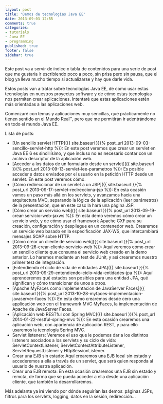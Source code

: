 ```yaml
---
layout: post
title: "Demos de tecnologías Java EE"
date: 2013-09-03 12:55
comments: true
categories: 
- tutorials
- Java EE
- programming
published: true
footer: false
sidebar: true
---
```


Este post va a servir de índice o tabla de contenidos para una serie de post que
me gustaría ir escribiendo poco a poco, sin prisa pero sin pausa, que el blog ya
lleva mucho tiempo si actualizarse y hay que darle vida.

Estos posts van a tratar sobre tecnologías Java EE, de cómo usar estas tecnologías
en nuestros proyectos software y de cómo estas tecnologías nos permiten crear 
aplicaciones. Intentaré que estas aplicaciones estén más orientadas a las aplicaciones
web.

Comenzaré con temas y aplicaciones muy sencillas, que prácticamente no tienen sentido
en el Mundo Real™, pero que me permitirán ir adentrándome en todo el mundo Java EE.

<!-- more -->

Lista de posts:

- [Un sencillo servlet HTTP]({{ site.baseurl }}{% post_url 2013-09-03-sencillo-servlet-http %}): En este post veremos 
que crear un servlet en Java EE 6 es sincillísimo, y que incluso no es necesario
contar con un archivo descriptor de la aplicación web.
- [Acceder a los datos de un formulario desde un servlet]({{ site.baseurl }}{% post_url 2013-09-13-servlet-lee-parametros %}):
Es posible acceder a datos enviados por el usuario en la petición HTTP desde un servlet. 
En este post veremos cómo.  
- [Cómo redireccionar de un servlet a un JSP]({{ site.baseurl }}{% post_url 2013-09-17-servlet-redirecciona-jsp %}):
En esta ocasión vamos un paso más allá en los servlets, y avanzamos hacia 
una arquitectura MVC, separando la lógica de la aplicación (leer parámetros) de la
presentación, que en este caso la hará una página JSP.
- [Cómo crear un servicio web]({{ site.baseurl }}{% post_url 2013-09-19-crear-servicio-web-jaxws %}): 
En esta demo veremos cómo crear un servicio web, y de cómo usar el framework Apache CXF
para su creación, configuración y despliegue en un contenedor web. Crearemos un servicio
web basado en la especificación JAX-WS, que intercambiará mensajes SOAP sobre HTTP.
- [Cómo crear un cliente de servicio web]({{ site.baseurl }}{% post_url 2013-09-26-crear-cliente-servicio-web %}):
Aquí veremos cómo crear un sencillo cliente que consuma el servicio web creado en la demo
anterior. Lo haremos mediante un test de JUnit, y así crearemos nuestro primer test
de integración.
- [Entendiendo el ciclo de vida de entidades JPA]({{ site.baseurl }}{% post_url 2013-09-29-entendiendo-ciclo-vida-entidades-jpa %}):
Aquí aprenderemos qué estados son posibles para una entidad JPA, qué significan 
y cómo transicionar de unos a otros.
- [Apache MyFaces como implementacion de JavaServer Faces]({{ site.baseurl }}{% post_url 2013-10-28-myfaces-implementacion-javaserver-faces %}):
En esta demo crearemos desde cero una applicación web con el framework MVC MyFaces, 
la implementación de Apache de JavaServer Faces.
- [Aplicación web RESTful con Spring MVC]({{ site.baseurl }}{% post_url 2014-01-22-restful-spring-mvc %}): En esta ocasión
crearemos una aplicación web, con apariencia de aplicación REST, y para ello usaremos la
tecnología Spring MVC.
- Servlet listeners: Veremos el uso que le podemos dar a los distintos listeners asociados
a los servlets y su ciclo de vida: ServletContextListener, 
ServletContextAttributeListener, ServletRequestListener y HttpSessionListener.
- Crear una EJB sin estado: Aquí crearemos una EJB local sin estado y accederemos a
ella a través de un servlet, que será quien responda al usuario de nuestra aplicación.
- Crear una EJB remota: En esta ocasión crearemos una EJB sin estado y remota, de forma
que se pueda acceder a ella desde una aplicación cliente, que también la desarrollaremos.

Más adelante ya iré viendo por dónde seguirían las demos: páginas JSPs,
filtros para los servlets, logging, datos en la sesión, redirección...

<!-- 
	Por donde seguir?

	http://www3.ntu.edu.sg/home/ehchua/programming/java/JavaServlets.html
	http://www.journaldev.com/1877/java-servlet-tutorial-with-examples-for-beginners
	http://www.journaldev.com/1997/servlet-example-in-java-with-database-connection-and-log4j-integration
	http://www.journaldev.com/1933/java-servlet-filter-example-tutorial

-->